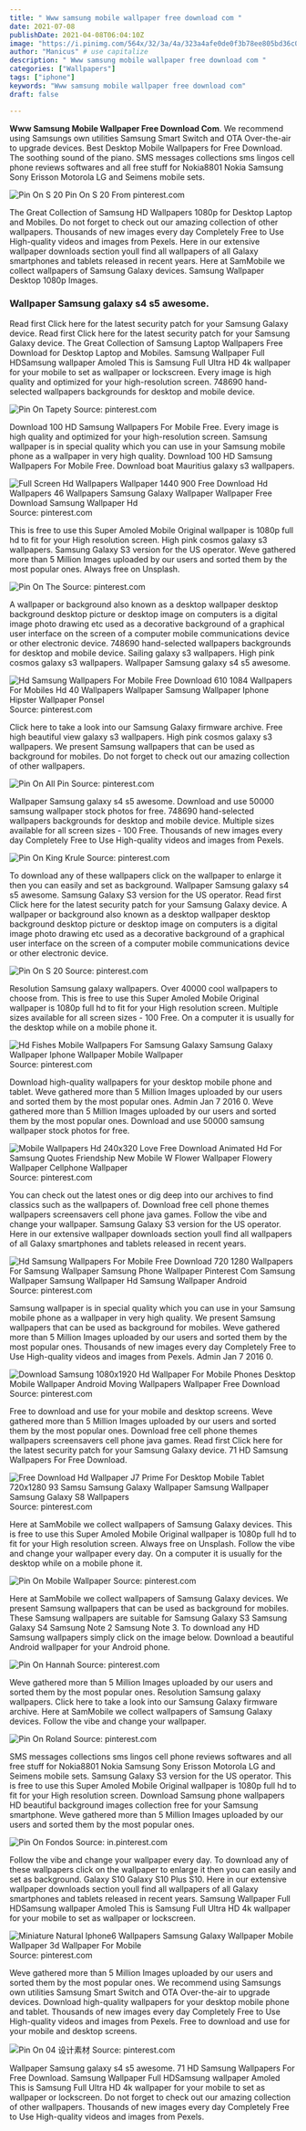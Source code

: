 ```yaml
---
title: " Www samsung mobile wallpaper free download com "
date: 2021-07-08
publishDate: 2021-04-08T06:04:10Z
image: "https://i.pinimg.com/564x/32/3a/4a/323a4afe0de0f3b78ee805bd36c0975d.jpg"
author: "Manicus" # use capitalize
description: " Www samsung mobile wallpaper free download com "
categories: ["Wallpapers"]
tags: ["iphone"]
keywords: "Www samsung mobile wallpaper free download com"
draft: false

---
```



**Www Samsung Mobile Wallpaper Free Download Com**. We recommend using Samsungs own utilities Samsung Smart Switch and OTA Over-the-air to upgrade devices. Best Desktop Mobile Wallpapers for Free Download. The soothing sound of the piano. SMS messages collections sms lingos cell phone reviews softwares and all free stuff for Nokia8801 Nokia Samsung Sony Erisson Motorola LG and Seimens mobile sets.

![Pin On S 20](https://i.pinimg.com/originals/6e/06/ed/6e06ed1b59f5b1a38ee2431f47afbe6f.png "Pin On S 20")
Pin On S 20 From pinterest.com


The Great Collection of Samsung HD Wallpapers 1080p for Desktop Laptop and Mobiles. Do not forget to check out our amazing collection of other wallpapers. Thousands of new images every day Completely Free to Use High-quality videos and images from Pexels. Here in our extensive wallpaper downloads section youll find all wallpapers of all Galaxy smartphones and tablets released in recent years. Here at SamMobile we collect wallpapers of Samsung Galaxy devices. Samsung Wallpaper Desktop 1080p Images.

### Wallpaper Samsung galaxy s4 s5 awesome.

Read first Click here for the latest security patch for your Samsung Galaxy device. Read first Click here for the latest security patch for your Samsung Galaxy device. The Great Collection of Samsung Laptop Wallpapers Free Download for Desktop Laptop and Mobiles. Samsung Wallpaper Full HDSamsung wallpaper Amoled This is Samsung Full Ultra HD 4k wallpaper for your mobile to set as wallpaper or lockscreen. Every image is high quality and optimized for your high-resolution screen. 748690 hand-selected wallpapers backgrounds for desktop and mobile device.


![Pin On Tapety](https://i.pinimg.com/originals/eb/4b/8b/eb4b8b277fdf106e87784e422409c304.jpg "Pin On Tapety")
Source: pinterest.com

Download 100 HD Samsung Wallpapers For Mobile Free. Every image is high quality and optimized for your high-resolution screen. Samsung wallpaper is in special quality which you can use in your Samsung mobile phone as a wallpaper in very high quality. Download 100 HD Samsung Wallpapers For Mobile Free. Download boat Mauritius galaxy s3 wallpapers.

![Full Screen Hd Wallpapers Wallpaper 1440 900 Free Download Hd Wallpapers 46 Wallpapers Samsung Galaxy Wallpaper Wallpaper Free Download Samsung Wallpaper Hd](https://i.pinimg.com/originals/a2/4c/27/a24c2747ee7c21adc9edd22578547a29.jpg "Full Screen Hd Wallpapers Wallpaper 1440 900 Free Download Hd Wallpapers 46 Wallpapers Samsung Galaxy Wallpaper Wallpaper Free Download Samsung Wallpaper Hd")
Source: pinterest.com

This is free to use this Super Amoled Mobile Original wallpaper is 1080p full hd to fit for your High resolution screen. High pink cosmos galaxy s3 wallpapers. Samsung Galaxy S3 version for the US operator. Weve gathered more than 5 Million Images uploaded by our users and sorted them by the most popular ones. Always free on Unsplash.

![Pin On The](https://i.pinimg.com/originals/5f/ab/7c/5fab7c9d524ebe570a909d8fdbc59f21.jpg "Pin On The")
Source: pinterest.com

A wallpaper or background also known as a desktop wallpaper desktop background desktop picture or desktop image on computers is a digital image photo drawing etc used as a decorative background of a graphical user interface on the screen of a computer mobile communications device or other electronic device. 748690 hand-selected wallpapers backgrounds for desktop and mobile device. Sailing galaxy s3 wallpapers. High pink cosmos galaxy s3 wallpapers. Wallpaper Samsung galaxy s4 s5 awesome.

![Hd Samsung Wallpapers For Mobile Free Download 610 1084 Wallpapers For Mobiles Hd 40 Wallpapers Wallpaper Samsung Wallpaper Iphone Hipster Wallpaper Ponsel](https://i.pinimg.com/originals/cf/c8/a3/cfc8a3a6411ff10cb0309dd7b1f642e1.jpg "Hd Samsung Wallpapers For Mobile Free Download 610 1084 Wallpapers For Mobiles Hd 40 Wallpapers Wallpaper Samsung Wallpaper Iphone Hipster Wallpaper Ponsel")
Source: pinterest.com

Click here to take a look into our Samsung Galaxy firmware archive. Free high beautiful view galaxy s3 wallpapers. High pink cosmos galaxy s3 wallpapers. We present Samsung wallpapers that can be used as background for mobiles. Do not forget to check out our amazing collection of other wallpapers.

![Pin On All Pin](https://i.pinimg.com/736x/54/4b/7c/544b7c67a95870453d5c5d603423a8ea.jpg "Pin On All Pin")
Source: pinterest.com

Wallpaper Samsung galaxy s4 s5 awesome. Download and use 50000 samsung wallpaper stock photos for free. 748690 hand-selected wallpapers backgrounds for desktop and mobile device. Multiple sizes available for all screen sizes - 100 Free. Thousands of new images every day Completely Free to Use High-quality videos and images from Pexels.

![Pin On King Krule](https://i.pinimg.com/736x/6c/2f/fe/6c2ffe3b15ff407cb2e6b7da57bcaac0.jpg "Pin On King Krule")
Source: pinterest.com

To download any of these wallpapers click on the wallpaper to enlarge it then you can easily and set as background. Wallpaper Samsung galaxy s4 s5 awesome. Samsung Galaxy S3 version for the US operator. Read first Click here for the latest security patch for your Samsung Galaxy device. A wallpaper or background also known as a desktop wallpaper desktop background desktop picture or desktop image on computers is a digital image photo drawing etc used as a decorative background of a graphical user interface on the screen of a computer mobile communications device or other electronic device.

![Pin On S 20](https://i.pinimg.com/originals/6e/06/ed/6e06ed1b59f5b1a38ee2431f47afbe6f.png "Pin On S 20")
Source: pinterest.com

Resolution Samsung galaxy wallpapers. Over 40000 cool wallpapers to choose from. This is free to use this Super Amoled Mobile Original wallpaper is 1080p full hd to fit for your High resolution screen. Multiple sizes available for all screen sizes - 100 Free. On a computer it is usually for the desktop while on a mobile phone it.

![Hd Fishes Mobile Wallpapers For Samsung Galaxy Samsung Galaxy Wallpaper Iphone Wallpaper Mobile Wallpaper](https://i.pinimg.com/originals/21/78/d0/2178d04b33d0bf004a1a9667b8287474.jpg "Hd Fishes Mobile Wallpapers For Samsung Galaxy Samsung Galaxy Wallpaper Iphone Wallpaper Mobile Wallpaper")
Source: pinterest.com

Download high-quality wallpapers for your desktop mobile phone and tablet. Weve gathered more than 5 Million Images uploaded by our users and sorted them by the most popular ones. Admin Jan 7 2016 0. Weve gathered more than 5 Million Images uploaded by our users and sorted them by the most popular ones. Download and use 50000 samsung wallpaper stock photos for free.

![Mobile Wallpapers Hd 240x320 Love Free Download Animated Hd For Samsung Quotes Friendship New Mobile W Flower Wallpaper Flowery Wallpaper Cellphone Wallpaper](https://i.pinimg.com/originals/40/b5/11/40b5112222141259a5712dbbd8120137.png "Mobile Wallpapers Hd 240x320 Love Free Download Animated Hd For Samsung Quotes Friendship New Mobile W Flower Wallpaper Flowery Wallpaper Cellphone Wallpaper")
Source: pinterest.com

You can check out the latest ones or dig deep into our archives to find classics such as the wallpapers of. Download free cell phone themes wallpapers screensavers cell phone java games. Follow the vibe and change your wallpaper. Samsung Galaxy S3 version for the US operator. Here in our extensive wallpaper downloads section youll find all wallpapers of all Galaxy smartphones and tablets released in recent years.

![Hd Samsung Wallpapers For Mobile Free Download 720 1280 Wallpapers For Samsung Wallpaper Samsung Phone Wallpaper Pinterest Com Samsung Wallpaper Samsung Wallpaper Hd Samsung Wallpaper Android](https://i.pinimg.com/736x/5b/c7/eb/5bc7eb2be120aa713a80e9b00178e629.jpg "Hd Samsung Wallpapers For Mobile Free Download 720 1280 Wallpapers For Samsung Wallpaper Samsung Phone Wallpaper Pinterest Com Samsung Wallpaper Samsung Wallpaper Hd Samsung Wallpaper Android")
Source: pinterest.com

Samsung wallpaper is in special quality which you can use in your Samsung mobile phone as a wallpaper in very high quality. We present Samsung wallpapers that can be used as background for mobiles. Weve gathered more than 5 Million Images uploaded by our users and sorted them by the most popular ones. Thousands of new images every day Completely Free to Use High-quality videos and images from Pexels. Admin Jan 7 2016 0.

![Download Samsung 1080x1920 Hd Wallpaper For Mobile Phones Desktop Mobile Wallpaper Android Moving Wallpapers Wallpaper Free Download](https://i.pinimg.com/originals/c2/40/87/c24087bc74d646b989864455cd49bba7.jpg "Download Samsung 1080x1920 Hd Wallpaper For Mobile Phones Desktop Mobile Wallpaper Android Moving Wallpapers Wallpaper Free Download")
Source: pinterest.com

Free to download and use for your mobile and desktop screens. Weve gathered more than 5 Million Images uploaded by our users and sorted them by the most popular ones. Download free cell phone themes wallpapers screensavers cell phone java games. Read first Click here for the latest security patch for your Samsung Galaxy device. 71 HD Samsung Wallpapers For Free Download.

![Free Download Hd Wallpaper J7 Prime For Desktop Mobile Tablet 720x1280 93 Samsu Samsung Galaxy Wallpaper Samsung Wallpaper Samsung Galaxy S8 Wallpapers](https://i.pinimg.com/originals/c5/19/9c/c5199c9cf264ab00b4466e710f5c49a4.jpg "Free Download Hd Wallpaper J7 Prime For Desktop Mobile Tablet 720x1280 93 Samsu Samsung Galaxy Wallpaper Samsung Wallpaper Samsung Galaxy S8 Wallpapers")
Source: pinterest.com

Here at SamMobile we collect wallpapers of Samsung Galaxy devices. This is free to use this Super Amoled Mobile Original wallpaper is 1080p full hd to fit for your High resolution screen. Always free on Unsplash. Follow the vibe and change your wallpaper every day. On a computer it is usually for the desktop while on a mobile phone it.

![Pin On Mobile Wallpaper](https://i.pinimg.com/originals/73/11/4c/73114cef982633c517ae18245f9ee924.png "Pin On Mobile Wallpaper")
Source: pinterest.com

Here at SamMobile we collect wallpapers of Samsung Galaxy devices. We present Samsung wallpapers that can be used as background for mobiles. These Samsung wallpapers are suitable for Samsung Galaxy S3 Samsung Galaxy S4 Samsung Note 2 Samsung Note 3. To download any HD Samsung wallpapers simply click on the image below. Download a beautiful Android wallpaper for your Android phone.

![Pin On Hannah](https://i.pinimg.com/originals/b5/a8/dc/b5a8dc1dd2e48fbba6e08bba0f5f74e6.jpg "Pin On Hannah")
Source: pinterest.com

Weve gathered more than 5 Million Images uploaded by our users and sorted them by the most popular ones. Resolution Samsung galaxy wallpapers. Click here to take a look into our Samsung Galaxy firmware archive. Here at SamMobile we collect wallpapers of Samsung Galaxy devices. Follow the vibe and change your wallpaper.

![Pin On Roland](https://i.pinimg.com/originals/4b/b4/c6/4bb4c668a0d5740c7070e22267aeff4e.jpg "Pin On Roland")
Source: pinterest.com

SMS messages collections sms lingos cell phone reviews softwares and all free stuff for Nokia8801 Nokia Samsung Sony Erisson Motorola LG and Seimens mobile sets. Samsung Galaxy S3 version for the US operator. This is free to use this Super Amoled Mobile Original wallpaper is 1080p full hd to fit for your High resolution screen. Download Samsung phone wallpapers HD beautiful background images collection free for your Samsung smartphone. Weve gathered more than 5 Million Images uploaded by our users and sorted them by the most popular ones.

![Pin On Fondos](https://i.pinimg.com/originals/42/4d/e8/424de87cc9efbc366a704240787ca28a.jpg "Pin On Fondos")
Source: in.pinterest.com

Follow the vibe and change your wallpaper every day. To download any of these wallpapers click on the wallpaper to enlarge it then you can easily and set as background. Galaxy S10 Galaxy S10 Plus S10. Here in our extensive wallpaper downloads section youll find all wallpapers of all Galaxy smartphones and tablets released in recent years. Samsung Wallpaper Full HDSamsung wallpaper Amoled This is Samsung Full Ultra HD 4k wallpaper for your mobile to set as wallpaper or lockscreen.

![Miniature Natural Iphone6 Wallpapers Samsung Galaxy Wallpaper Mobile Wallpaper 3d Wallpaper For Mobile](https://i.pinimg.com/originals/a3/ac/0d/a3ac0d6ce7bcb8cce8b17a3fc4f33394.jpg "Miniature Natural Iphone6 Wallpapers Samsung Galaxy Wallpaper Mobile Wallpaper 3d Wallpaper For Mobile")
Source: pinterest.com

Weve gathered more than 5 Million Images uploaded by our users and sorted them by the most popular ones. We recommend using Samsungs own utilities Samsung Smart Switch and OTA Over-the-air to upgrade devices. Download high-quality wallpapers for your desktop mobile phone and tablet. Thousands of new images every day Completely Free to Use High-quality videos and images from Pexels. Free to download and use for your mobile and desktop screens.

![Pin On 04 设计素材](https://i.pinimg.com/564x/32/3a/4a/323a4afe0de0f3b78ee805bd36c0975d.jpg "Pin On 04 设计素材")
Source: pinterest.com

Wallpaper Samsung galaxy s4 s5 awesome. 71 HD Samsung Wallpapers For Free Download. Samsung Wallpaper Full HDSamsung wallpaper Amoled This is Samsung Full Ultra HD 4k wallpaper for your mobile to set as wallpaper or lockscreen. Do not forget to check out our amazing collection of other wallpapers. Thousands of new images every day Completely Free to Use High-quality videos and images from Pexels.

